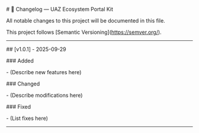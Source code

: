 \# 📜 Changelog — UAZ Ecosystem Portal Kit



All notable changes to this project will be documented in this file.

This project follows \[Semantic Versioning](https://semver.org/).



---



\## \[v1.0.1] - 2025-09-29

\### Added

\- (Describe new features here)



\### Changed

\- (Describe modifications here)



\### Fixed

\- (List fixes here)



---



